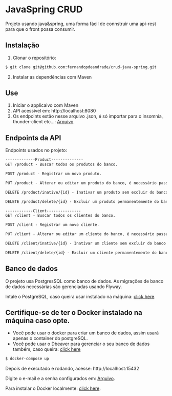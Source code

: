 # JavaSpring CRUD
Projeto usando java&spring, uma forma fácil de connstruir uma api-rest para que o front possa consumir.

## Instalação

1. Clonar o repositório:

```bash
$ git clone git@github.com:fernandopdeandrade/crud-java-spring.git
```

2. Instalar as dependências com Maven

## Use

1. Iniciar o applicaivo com Maven
2. API acessível em: http://localhost:8080
3. Os endpoints estão nesse arquivo .json, é só importar para o insomnia, thunder-client etc...: [Arquivo](./endpoints.json)

## Endpoints da API
Endpoints usados no projeto:

```markdown
-------------Product--------------
GET /product - Buscar todos os produtos do banco.

POST /product - Registrar um novo produto.

PUT /product - Alterar ou editar um produto do banco, é necessário passar o id do produto no body.

DELETE /product/inative/{id} - Inativar um produto sem excluir do banco de dados.

DELETE /product/delete/{id} - Excluir um produto permanentemente do banco de dados.

------------Client---------------
GET /client - Buscar todos os clientes do banco.

POST /client - Registrar um novo cliente.

PUT /client - Alterar ou editar um cliente do banco, é necessário passar o id do cliente no body.

DELETE /client/inative/{id} - Inativar um cliente sem excluir do banco de dados.

DELETE /client/delete/{id} - Excluir um cliente permanentemente do banco de dados.
```

## Banco de dados
O projeto usa PostgresSQL como banco de dados. As migrações de banco de dados necessárias são gerenciadas usando Flyway.

Intale o PostgreSQL, caso queira usar instalado na máquina: [click here](https://www.postgresql.org/download/).

## Certifique-se de ter o Docker instalado na máquina caso opte.

- Você pode usar o docker para criar um banco de dados, assim usará apenas o container do postgreSQL.
- Você pode usar o Dbeaver para gerenciar o seu banco de dados também, caso queira: [click here](https://dbeaver.io/download/)


```bash
$ docker-compose up
```
Depois de executado e rodando, acesse: http://localhost:15432

Digite o e-mail e a senha configurados em: [Arquivo](./docker-compose.yml).

Para instalar o Docker localmente: [click here](https://www.docker.com/products/docker-desktop/).
